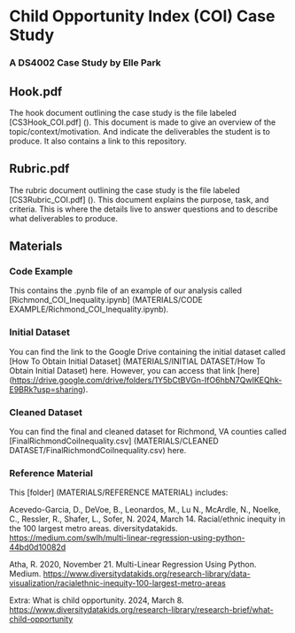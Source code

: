 # Child Opportunity Index (COI) Case Study 
### A DS4002 Case Study by Elle Park 

## Hook.pdf
The hook document outlining the case study is the file labeled [CS3Hook_COI.pdf] (). This document is made to give an overview of the topic/context/motivation. And indicate the deliverables the student is to produce. It also contains a link to this repository. 

## Rubric.pdf
The rubric document outlining the case study is the file labeled 
[CS3Rubric_COI.pdf] (). This document explains the purpose, task, and criteria. This is where the details live to answer questions and to describe what deliverables to produce.

## Materials
### Code Example
This contains the .pynb file of an example of our analysis called [Richmond_COI_Inequality.ipynb] (MATERIALS/CODE EXAMPLE/Richmond_COI_Inequality.ipynb). 

### Initial Dataset
You can find the link to the Google Drive containing the initial dataset called [How To Obtain Initial Dataset] (MATERIALS/INITIAL DATASET/How To Obtain Initial Dataset) here. However, you can access that link [here] (https://drive.google.com/drive/folders/1Y5bCtBVGn-IfO6hbN7QwIKEQhk-E9BRk?usp=sharing). 

### Cleaned Dataset
You can find the final and cleaned dataset for Richmond, VA counties called [FinalRichmondCoiInequality.csv] (MATERIALS/CLEANED DATASET/FinalRichmondCoiInequality.csv) here. 

### Reference Material
This [folder] (MATERIALS/REFERENCE MATERIAL) includes: 

Acevedo-Garcia, D., DeVoe, B., Leonardos, M., Lu N., McArdle, N., Noelke, C., Ressler, R., Shafer, L., Sofer, N. 2024, March 14. Racial/ethnic inequity in the 100 largest metro areas. diversitydatakids. https://medium.com/swlh/multi-linear-regression-using-python-44bd0d10082d 

Atha, R. 2020, November 21. Multi-Linear Regression Using Python. Medium. https://www.diversitydatakids.org/research-library/data-visualization/racialethnic-inequity-100-largest-metro-areas

Extra:
What is child opportunity. 2024, March 8. https://www.diversitydatakids.org/research-library/research-brief/what-child-opportunity 
